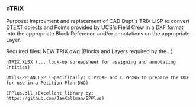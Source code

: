 ### nTRIX

Purpose: Improvment and replacement of CAD Dept's TRIX LISP
to convert DTEXT objects and Points provided by UCS's Field Crew
in a DXF format into the appropriate Block Reference and/or annotations
on the appropriate Layer.

Required files:
    NEW TRIX.dwg (Blocks and Layers required by the...)
    
    nTRIX.XLSX (... look-up spreadsheet for assigning and annotating Entities)
    
    Utils-PPLAN.LSP (Specifically: C:PPDXF and C:PPDWG to prepare the DXF for use in a Petition Plan DWG)
    
    EPPlus.dll (Excellent library by: https://github.com/JanKallman/EPPlus)
